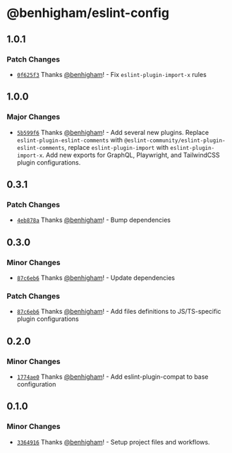 # @benhigham/eslint-config

## 1.0.1

### Patch Changes

- [`0f625f3`](https://github.com/benhigham/eslint-config/commit/0f625f30341802eb642449a0a435a092517cb3e7) Thanks [@benhigham](https://github.com/benhigham)! - Fix `eslint-plugin-import-x` rules

## 1.0.0

### Major Changes

- [`5b599f6`](https://github.com/benhigham/eslint-config/commit/5b599f6f0472b9904180e0c6e89983d487a1c087) Thanks [@benhigham](https://github.com/benhigham)! - Add several new plugins. Replace `eslint-plugin-eslint-comments` with `@eslint-community/eslint-plugin-eslint-comments`, replace `eslint-plugin-import` with `eslint-plugin-import-x`. Add new exports for GraphQL, Playwright, and TailwindCSS plugin configurations.

## 0.3.1

### Patch Changes

- [`4eb878a`](https://github.com/benhigham/eslint-config/commit/4eb878abdc77c6c16587fefc80fed349e3fe442b) Thanks [@benhigham](https://github.com/benhigham)! - Bump dependencies

## 0.3.0

### Minor Changes

- [`87c6eb6`](https://github.com/benhigham/eslint-config/commit/87c6eb693958c9e93ba0a0407dcdc9db1e365cf1) Thanks [@benhigham](https://github.com/benhigham)! - Update dependencies

### Patch Changes

- [`87c6eb6`](https://github.com/benhigham/eslint-config/commit/87c6eb693958c9e93ba0a0407dcdc9db1e365cf1) Thanks [@benhigham](https://github.com/benhigham)! - Add files definitions to JS/TS-specific plugin configurations

## 0.2.0

### Minor Changes

- [`1774ae0`](https://github.com/benhigham/eslint-config/commit/1774ae06c7824142700474a0deb9cfbd352b05db) Thanks [@benhigham](https://github.com/benhigham)! - Add eslint-plugin-compat to base configuration

## 0.1.0

### Minor Changes

- [`3364916`](https://github.com/benhigham/eslint-config/commit/3364916514c1718d222d6a5ed9bce179ec3cff9c) Thanks [@benhigham](https://github.com/benhigham)! - Setup project files and workflows.
